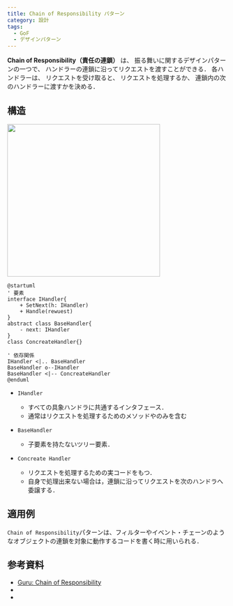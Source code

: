 ```yaml
---
title: Chain of Responsibility パターン
category: 設計
tags:
  - GoF
  - デザインパターン
---
```


**Chain of Responsibility（責任の連鎖）** は、 振る舞いに関するデザインパターンの一つで、 ハンドラーの連鎖に沿ってリクエストを渡すことができる． 各ハンドラーは、 リクエストを受け取ると、 リクエストを処理するか、 連鎖内の次のハンドラーに渡すかを決める．



## 構造

<img src="https://refactoring.guru/images/patterns/diagrams/chain-of-responsibility/structure-indexed-2x.png" width=350>

```puml
@startuml
' 要素
interface IHandler{
    + SetNext(h: IHandler)
    + Handle(rewuest)
}
abstract class BaseHandler{
    - next: IHandler
}
class ConcreateHandler{}

' 依存関係
IHandler <|.. BaseHandler
BaseHandler o--IHandler
BaseHandler <|-- ConcreateHandler
@enduml
```

- `IHandler`
  - すべての具象ハンドラに共通するインタフェース．
  - 通常はリクエストを処理するためのメソッドやのみを含む

- `BaseHandler`
  - 子要素を持たないツリー要素．

- `Concreate Handler`
  - リクエストを処理するための実コードをもつ．
  - 自身で処理出来ない場合は，連鎖に沿ってリクエストを次のハンドラへ委譲する．


## 適用例
`Chain of Responsibility`パターンは、フィルターやイベント・チェーンのようなオブジェクトの連鎖を対象に動作するコードを書く時に用いられる．


## 参考資料

- [Guru: Chain of Responsibility](https://refactoring.guru/ja/design-patterns/chain-of-responsibility)
- []()
- []()
